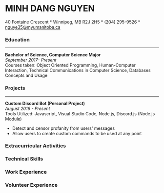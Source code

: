 # MINH DANG NGUYEN  
40 Fontaine Crescent * Winnipeg, MB R2J 2H5 * (204) 295-9526 * nguye35@myumanitoba.ca  

### Education  
---
**Bachelor of Science, Computer Science Major**  
_September 2017- Present_  
Courses taken: Object Oriented Programming, Human-Computer Interaction, Technical Communications in Computer Science, Databases Concepts and Usage

### Projects
---
**Custom Discord Bot (Personal Project)**  
_August 2019 - Present_  
Tools Utilized: Javascript, Visual Studio Code, Node.js, Discord.js (Node.js Module)
* Detect and censor profanity from users' messages
* Allow users to create custom commands to be used at any point

### Extracurricular Activities


### Technical Skills


### Work Experience


### Volunteer Experience
